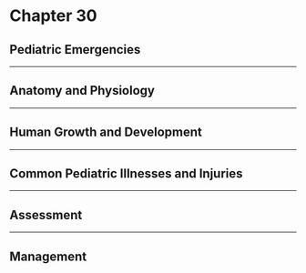 # Chapter 30
## Pediatric Emergencies

---

## Anatomy and Physiology

---

## Human Growth and Development

---

## Common Pediatric Illnesses and Injuries

---

## Assessment

---

## Management